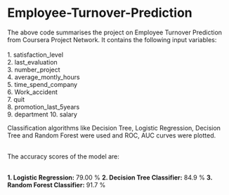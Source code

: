 # Employee-Turnover-Prediction

The above code summarises the project on Employee Turnover Prediction from Coursera Project Network. It contains the following input variables: </br> </br>1. satisfaction_level	</br>2. last_evaluation	</br>3. number_project	</br>4. average_montly_hours </br>5. time_spend_company	</br>6. Work_accident	</br>7. quit	</br>8. promotion_last_5years	</br>9. department	10. salary 

Classification algorithms like Decision Tree, Logistic Regression, Decision Tree and Random Forest were used and ROC, AUC curves were plotted. </br> </br> 

The accuracy scores of the model are: </br> </br> 

**1. Logistic Regression:** 79.00 %
**2. Decision Tree Classifier:** 84.9 %
**3. Random Forest Classifier:** 91.7 %
